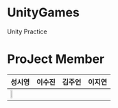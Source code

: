 # UnityGames
Unity Practice

# ProJect Member
성시영 | 이수진 | 김주언 | 이지연
---|---|---|---|
<img width = "30%" src= "https://user-images.githubusercontent.com/61022943/161381375-311f64fc-1aec-4519-b60a-b52b2b93aa36.jpg"/>|

